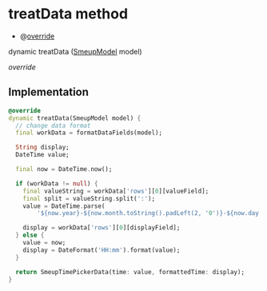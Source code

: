 


# treatData method







- @[override](https://api.flutter.dev/flutter/dart-core/override-constant.html)

dynamic treatData
([SmeupModel](../../smeup_models_widgets_smeup_model/SmeupModel-class.md) model)

_override_






## Implementation

```dart
@override
dynamic treatData(SmeupModel model) {
  // change data format
  final workData = formatDataFields(model);

  String display;
  DateTime value;

  final now = DateTime.now();

  if (workData != null) {
    final valueString = workData['rows'][0][valueField];
    final split = valueString.split(':');
    value = DateTime.parse(
        '${now.year}-${now.month.toString().padLeft(2, '0')}-${now.day.toString().padLeft(2, '0')} ${split[0]}:${split[1]}:00');

    display = workData['rows'][0][displayField];
  } else {
    value = now;
    display = DateFormat('HH:mm').format(value);
  }

  return SmeupTimePickerData(time: value, formattedTime: display);
}
```







